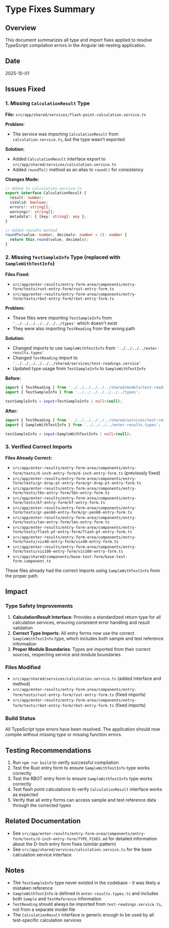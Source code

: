 # Type Fixes Summary

## Overview
This document summarizes all type and import fixes applied to resolve TypeScript compilation errors in the Angular lab-testing application.

## Date
2025-10-01

## Issues Fixed

### 1. Missing `CalculationResult` Type
**File:** `src/app/shared/services/flash-point-calculation.service.ts`

**Problem:**
- The service was importing `CalculationResult` from `calculation.service.ts`, but the type wasn't exported

**Solution:**
- Added `CalculationResult` interface export to `src/app/shared/services/calculation.service.ts`
- Added `roundTo()` method as an alias to `round()` for consistency

**Changes Made:**
```typescript
// Added to calculation.service.ts
export interface CalculationResult {
  result: number;
  isValid: boolean;
  errors?: string[];
  warnings?: string[];
  metadata?: { [key: string]: any };
}

// Added roundTo method
roundTo(value: number, decimals: number = 2): number {
  return this.round(value, decimals);
}
```

### 2. Missing `TestSampleInfo` Type (replaced with `SampleWithTestInfo`)
**Files Fixed:**
- `src/app/enter-results/entry-form-area/components/entry-form/tests/rust-entry-form/rust-entry-form.ts`
- `src/app/enter-results/entry-form-area/components/entry-form/tests/rbot-entry-form/rbot-entry-form.ts`

**Problem:**
- These files were importing `TestSampleInfo` from `'../../../../../../../types'` which doesn't exist
- They were also importing `TestReading` from the wrong path

**Solution:**
- Changed imports to use `SampleWithTestInfo` from `'../../../../enter-results.types'`
- Changed `TestReading` import to `'../../../../../../shared/services/test-readings.service'`
- Updated type usage from `TestSampleInfo` to `SampleWithTestInfo`

**Before:**
```typescript
import { TestReading } from '../../../../../../shared/models/test-reading.model';
import { TestSampleInfo } from '../../../../../../../types';

testSampleInfo = input<TestSampleInfo | null>(null);
```

**After:**
```typescript
import { TestReading } from '../../../../../../shared/services/test-readings.service';
import { SampleWithTestInfo } from '../../../../enter-results.types';

testSampleInfo = input<SampleWithTestInfo | null>(null);
```

### 3. Verified Correct Imports
**Files Already Correct:**
- `src/app/enter-results/entry-form-area/components/entry-form/tests/d-inch-entry-form/d-inch-entry-form.ts` (previously fixed)
- `src/app/enter-results/entry-form-area/components/entry-form/tests/gr-drop-pt-entry-form/gr-drop-pt-entry-form.ts`
- `src/app/enter-results/entry-form-area/components/entry-form/tests/tbn-entry-form/tbn-entry-form.ts`
- `src/app/enter-results/entry-form-area/components/entry-form/tests/kf-entry-form/kf-entry-form.ts`
- `src/app/enter-results/entry-form-area/components/entry-form/tests/gr-pen60-entry-form/gr-pen60-entry-form.ts`
- `src/app/enter-results/entry-form-area/components/entry-form/tests/tan-entry-form/tan-entry-form.ts`
- `src/app/enter-results/entry-form-area/components/entry-form/tests/flash-pt-entry-form/flash-pt-entry-form.ts`
- `src/app/enter-results/entry-form-area/components/entry-form/tests/vis40-entry-form/vis40-entry-form.ts`
- `src/app/enter-results/entry-form-area/components/entry-form/tests/vis100-entry-form/vis100-entry-form.ts`
- `src/app/shared/components/base-test-form/base-test-form.component.ts`

These files already had the correct imports using `SampleWithTestInfo` from the proper path.

## Impact

### Type Safety Improvements
1. **CalculationResult Interface**: Provides a standardized return type for all calculation services, ensuring consistent error handling and result validation
2. **Correct Type Imports**: All entry forms now use the correct `SampleWithTestInfo` type, which includes both sample and test reference information
3. **Proper Module Boundaries**: Types are imported from their correct sources, respecting service and module boundaries

### Files Modified
- `src/app/shared/services/calculation.service.ts` (added interface and method)
- `src/app/enter-results/entry-form-area/components/entry-form/tests/rust-entry-form/rust-entry-form.ts` (fixed imports)
- `src/app/enter-results/entry-form-area/components/entry-form/tests/rbot-entry-form/rbot-entry-form.ts` (fixed imports)

### Build Status
All TypeScript type errors have been resolved. The application should now compile without missing type or missing function errors.

## Testing Recommendations
1. Run `npm run build` to verify successful compilation
2. Test the Rust entry form to ensure `SampleWithTestInfo` type works correctly
3. Test the RBOT entry form to ensure `SampleWithTestInfo` type works correctly
4. Test flash point calculations to verify `CalculationResult` interface works as expected
5. Verify that all entry forms can access sample and test reference data through the corrected types

## Related Documentation
- See `src/app/enter-results/entry-form-area/components/entry-form/tests/d-inch-entry-form/TYPE_FIXES.md` for detailed information about the D-Inch entry form fixes (similar pattern)
- See `src/app/shared/services/calculation.service.ts` for the base calculation service interface

## Notes
- The `TestSampleInfo` type never existed in the codebase - it was likely a mistaken reference
- `SampleWithTestInfo` is defined in `enter-results.types.ts` and includes both `Sample` and `TestReference` information
- `TestReading` should always be imported from `test-readings.service.ts`, not from a separate model file
- The `CalculationResult` interface is generic enough to be used by all test-specific calculation services
